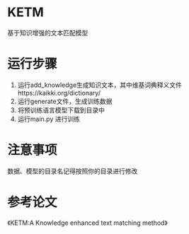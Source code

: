 # KETM
基于知识增强的文本匹配模型
# 运行步骤
1. 运行add_knowledge生成知识文本，其中维基词典释义文件https://kaikki.org/dictionary/
2. 运行generate文件，生成训练数据
3. 将预训练语言模型下载到目录中
4. 运行main.py 进行训练
# 注意事项
数据、模型的目录名记得按照你的目录进行修改
# 参考论文
《KETM:A Knowledge enhanced text matching method》
